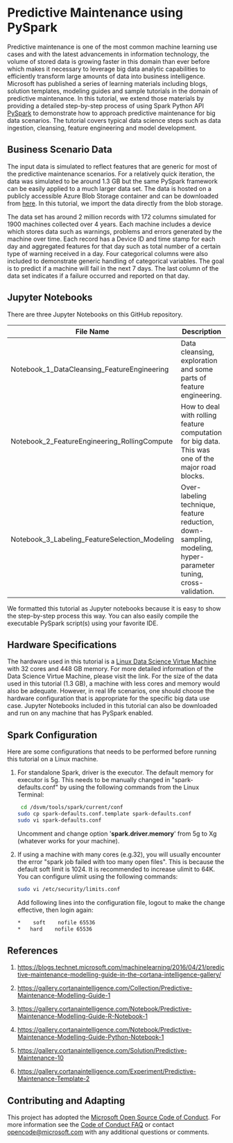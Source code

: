 
# Predictive Maintenance using PySpark

Predictive maintenance is one of the most common machine learning use cases and with the latest advancements in information technology, the volume of stored data is growing faster in this domain than ever before which makes it necessary to leverage big data analytic capabilities to efficiently transform large amounts of data into business intelligence. Microsoft has published a series of learning materials including blogs, solution templates, modeling guides and sample tutorials in the domain of predictive maintenance. In this tutorial, we extend those materials by providing a detailed step-by-step process of using Spark Python API [PySpark](https://spark.apache.org/docs/2.0.2/api/python/index.html) to demonstrate how to approach predictive maintenance for big data scenarios. The tutorial covers typical data science steps such as data ingestion, cleansing, feature engineering and model development.

## Business Scenario Data

The input data is simulated to reflect features that are generic for most of the predictive maintenance scenarios. For a relatively quick iteration, the data was simulated to be around 1.3 GB but the same PySpark framework can be easily applied to a much larger data set. The data is hosted on a publicly accessible Azure Blob Storage container and can be downloaded from [here](https://pysparksampledata.blob.core.windows.net/sampledata/sampledata.csv). In this tutorial, we import the data directly from the blob storage.

The data set has around 2 million records with 172 columns simulated for 1900 machines collected over 4 years. Each machine includes a device which stores data such as warnings, problems and errors generated by the machine over time. Each record has a Device ID and time stamp for each day and aggregated features for that day such as total number of a certain type of warning received in a day. Four categorical columns were also included to demonstrate generic handling of categorical variables. The goal is to predict if a machine will fail in the next 7 days. The last column of the data set indicates if a failure occurred and reported on that day.

## Jupyter Notebooks

There are  three Jupyter Notebooks on this GitHub repository.

| File Name | Description |
|-----------|-------------|
| Notebook_1_DataCleansing_FeatureEngineering | Data cleansing, exploration and some parts of feature engineering. |
| Notebook_2_FeatureEngineering_RollingCompute | How to deal with rolling feature computation for big data. This was one of the major road blocks. |
| Notebook_3_Labeling_FeatureSelection_Modeling | Over-labeling technique, feature reduction, down-sampling, modeling, hyper-parameter tuning, cross-validation. |

We formatted this tutorial as Jupyter notebooks because it is easy to show the step-by-step process this way. You can also easily compile the executable PySpark script(s) using your favorite IDE.

## Hardware Specifications

The hardware used in this tutorial is a [Linux Data Science Virtue Machine](https://docs.microsoft.com/en-us/azure/machine-learning/machine-learning-data-science-linux-dsvm-intro) with 32 cores and 448 GB memory. For more detailed information of the Data Science Virtue Machine, please visit the link. For the size of the data used in this tutorial (1.3 GB), a machine with less cores and memory would also be adequate. However, in real life scenarios, one should choose the hardware configuration that is appropriate for the specific big data use case. Jupyter Notebooks included in this tutorial can also be downloaded and run on any machine that has PySpark enabled.

## Spark Configuration

Here are some configurations that needs to be performed before running this tutorial on a Linux machine.

1. For standalone Spark, driver is the executor. The default memory for executor is 5g. This needs to be manually changed in "spark-defaults.conf" by using the following commands from the Linux Terminal:

	```bash
	 cd /dsvm/tools/spark/current/conf
	sudo cp spark-defaults.conf.template spark-defaults.conf
	sudo vi spark-defaults.conf
	```
	Uncomment and change option '**spark.driver.memory**' from 5g to Xg (whatever works for your machine).

2. If using a machine with many cores (e.g.32), you will usually encounter the error "spark job failed with too many open files". This is because the default soft limit is 1024. It is recommended to increase ulimit to 64K. You can configure ulimit using the following commands:

	```bash
	sudo vi /etc/security/limits.conf
	```

	Add following lines into the configuration file, logout to make the change effective, then login again:
	```bash
	*    soft    nofile 65536
	*   hard    nofile 65536
	```

## References

1.  https://blogs.technet.microsoft.com/machinelearning/2016/04/21/predictive-maintenance-modelling-guide-in-the-cortana-intelligence-gallery/

2.  https://gallery.cortanaintelligence.com/Collection/Predictive-Maintenance-Modelling-Guide-1

3.  https://gallery.cortanaintelligence.com/Notebook/Predictive-Maintenance-Modelling-Guide-R-Notebook-1

4.  https://gallery.cortanaintelligence.com/Notebook/Predictive-Maintenance-Modelling-Guide-Python-Notebook-1

5.  https://gallery.cortanaintelligence.com/Solution/Predictive-Maintenance-10

6.  https://gallery.cortanaintelligence.com/Experiment/Predictive-Maintenance-Template-2


## Contributing and Adapting

This project has adopted the [Microsoft Open Source Code of Conduct](https://opensource.microsoft.com/codeofconduct/). For more information see the [Code of Conduct FAQ](https://opensource.microsoft.com/codeofconduct/faq/) or contact [opencode@microsoft.com](mailto:opencode@microsoft.com) with any additional questions or comments.

